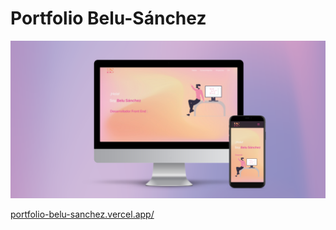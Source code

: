# Portfolio Belu-Sánchez
![mockup](https://github.com/Belu-Sanchez/portfolio-Belu-Sanchez/blob/main/src/assets/readme.png?raw=true)

[portfolio-belu-sanchez.vercel.app/](https://portfolio-belu-sanchez.vercel.app/)
